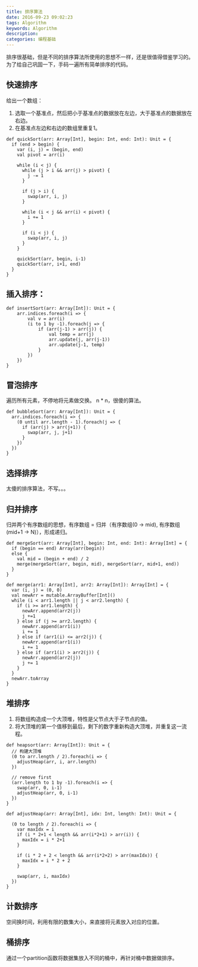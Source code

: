```yaml
---
title: 排序算法
date: 2016-09-23 09:02:23
tags: Algorithm
keywords: Algorithm
description: 
categories: 编程基础
---
```


排序很基础，但是不同的排序算法所使用的思想不一样，还是很值得借鉴学习的。为了给自己巩固一下，手码一遍所有简单排序的代码。

## 快速排序
给出一个数组：  

1. 选取一个基准点，然后把小于基准点的数据放在左边，大于基准点的数据放在右边。  
2. 在基准点左边和右边的数组里重复1。  



```
def quickSort(arr: Array[Int], begin: Int, end: Int): Unit = {
  if (end > begin) {
    var (i, j) = (begin, end)
    val pivot = arr(i)

    while (i < j) {
      while (j > i && arr(j) > pivot) {
        j -= 1
      }

      if (j > i) {
        swap(arr, i, j)
      }

      while (i < j && arr(i) < pivot) {
        i += 1
      }

      if (i < j) {
        swap(arr, i, j)
      }
    }

    quickSort(arr, begin, i-1)
    quickSort(arr, i+1, end)
  }
}
```

## 插入排序：

```
def insertSort(arr: Array[Int]): Unit = {
	arr.indices.foreach(i => {
		val v = arr(i)
		(i to 1 by -1).foreach(j => {
			if (arr(j-1) > arr(j)) {
				val temp = arr(j)
				arr.update(j, arr(j-1))
				arr.update(j-1, temp)
			}
		})
	})
}
```


## 冒泡排序

遍历所有元素，不停地将元素做交换。 n * n，很傻的算法。

```
def bubbleSort(arr: Array[Int]): Unit = {
  arr.indices.foreach(i => {
    (0 until arr.length - 1).foreach(j => {
      if (arr(j) > arr(j+1)) {
        swap(arr, j, j+1)
      }
    })
  })
}
```

## 选择排序
太傻的排序算法，不写。。。

## 归并排序
归并两个有序数组的思想，有序数组 = 归并（有序数组(0 -> mid), 有序数组(mid+1 -> N)），形成递归。

```
def mergeSort(arr: Array[Int], begin: Int, end: Int): Array[Int] = {
  if (begin == end) Array(arr(begin))
  else {
    val mid = (begin + end) / 2
    merge(mergeSort(arr, begin, mid), mergeSort(arr, mid+1, end))
  }
}

def merge(arr1: Array[Int], arr2: Array[Int]): Array[Int] = {
  var (i, j) = (0, 0)
  val newArr = mutable.ArrayBuffer[Int]()
  while (i < arr1.length || j < arr2.length) {
    if (i >= arr1.length) {
      newArr.append(arr2(j))
      j +=1
    } else if (j >= arr2.length) {
      newArr.append(arr1(i))
      i += 1
    } else if (arr1(i) <= arr2(j)) {
      newArr.append(arr1(i))
      i += 1
    } else if (arr1(i) > arr2(j)) {
      newArr.append(arr2(j))
      j += 1
    }
  }
  newArr.toArray
}
```


## 堆排序

1. 将数组构造成一个大顶堆，特性是父节点大于子节点的值。
2. 将大顶堆的第一个值移到最后，剩下的数字重新构造大顶堆，并重复这一流程。

```
def heapsort(arr: Array[Int]): Unit = {
  // 构建大顶堆
  (0 to arr.length / 2).foreach(i => {
    adjustHeap(arr, i, arr.length)
  })

  // remove first
  (arr.length to 1 by -1).foreach(i => {
    swap(arr, 0, i-1)
    adjustHeap(arr, 0, i-1)
  })
}

def adjustHeap(arr: Array[Int], idx: Int, length: Int): Unit = {

  (0 to length / 2).foreach(i => {
    var maxIdx = i
    if (i * 2+1 < length && arr(i*2+1) > arr(i)) {
      maxIdx = i * 2+1
    }

    if (i * 2 + 2 < length && arr(i*2+2) > arr(maxIdx)) {
      maxIdx = i * 2 + 2
    }

    swap(arr, i, maxIdx)
  })
}
```

## 计数排序
空间换时间，利用有限的数集大小，来直接将元素放入对应的位置。


## 桶排序
通过一个partition函数将数据集放入不同的桶中，再针对桶中数据做排序。





























